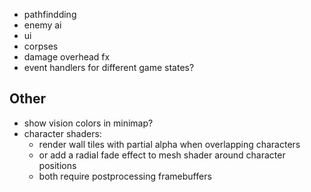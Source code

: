 - pathfindding
- enemy ai
- ui
- corpses
- damage overhead fx
- event handlers for different game states?

## Other
- show vision colors in minimap?
- character shaders:
  - render wall tiles with partial alpha when overlapping characters
  - or add a radial fade effect to mesh shader around character positions
  - both require postprocessing framebuffers